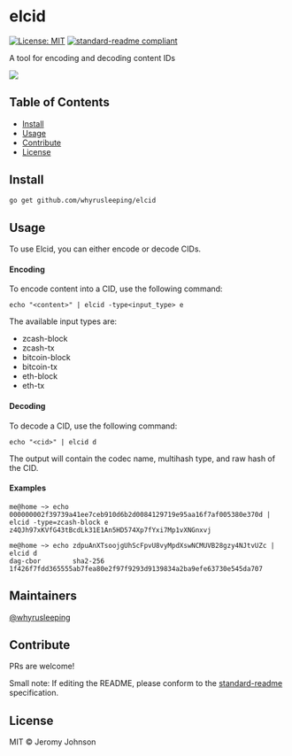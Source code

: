 elcid
=============
[![License: MIT](https://img.shields.io/badge/License-MIT-yellow.svg)](https://opensource.org/licenses/MIT) [![standard-readme compliant](https://img.shields.io/badge/readme%20style-standard-brightgreen.svg?style=flat-square)](https://github.com/RichardLitt/standard-readme)

A tool for encoding and decoding content IDs

![](https://jeanarogers.files.wordpress.com/2011/05/el-cid.jpg)

## Table of Contents

- [Install](#install)
- [Usage](#usage)
- [Contribute](#contribute)
- [License](#license)

## Install

```sh
go get github.com/whyrusleeping/elcid
```

## Usage

To use Elcid, you can either encode or decode CIDs.

#### Encoding

To encode content into a CID, use the following command:

```shell
echo "<content>" | elcid -type<input_type> e
```
The available input types are:

* zcash-block
* zcash-tx
* bitcoin-block
* bitcoin-tx
* eth-block
* eth-tx

#### Decoding

To decode a CID, use the following command:

```shell
echo "<cid>" | elcid d
```
The output will contain the codec name, multihash type, and raw hash of the CID.

#### Examples

```shell
me@home ~> echo 000000002f39739a41ee7ceb910d6b2d0084129719e95aa16f7af005380e370d | elcid -type=zcash-block e
z4QJh97xKVfG43tBcdLk31E1An5HD574Xp7fYxi7Mp1vXNGnxvj

me@home ~> echo zdpuAnXTsoojgUhScFpvU8vyMpdXswNCMUVB28gzy4NJtvUZc | elcid d
dag-cbor        sha2-256        1f426f7fdd365555ab7fea80e2f97f9293d9139834a2ba9efe63730e545da707
```
## Maintainers

[@whyrusleeping](https://github.com/whyrusleeping)

## Contribute

PRs are welcome!

Small note: If editing the README, please conform to the [standard-readme](https://github.com/RichardLitt/standard-readme) specification.

## License

MIT © Jeromy Johnson
